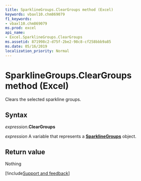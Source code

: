 ```yaml
---
title: SparklineGroups.ClearGroups method (Excel)
keywords: vbaxl10.chm869079
f1_keywords:
- vbaxl10.chm869079
ms.prod: excel
api_name:
- Excel.SparklineGroups.ClearGroups
ms.assetid: 871998c2-d75f-2be2-98c8-cf258bbb9a85
ms.date: 05/16/2019
localization_priority: Normal
---
```



# SparklineGroups.ClearGroups method (Excel)

Clears the selected sparkline groups.


## Syntax

_expression_.**ClearGroups**

_expression_ A variable that represents a **[SparklineGroups](Excel.SparklineGroups.md)** object.


## Return value

Nothing



[!include[Support and feedback](~/includes/feedback-boilerplate.md)]